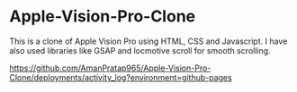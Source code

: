 # Apple-Vision-Pro-Clone

This is a clone of Apple Vision Pro using HTML, CSS and Javascript.
I have also used libraries like GSAP and locmotive scroll for smooth scrolling.

https://github.com/AmanPratap965/Apple-Vision-Pro-Clone/deployments/activity_log?environment=github-pages
